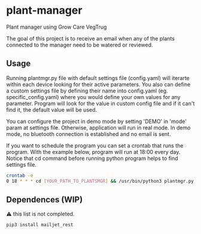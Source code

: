 # plant-manager
Plant manager using Grow Care VegTrug

The goal of this project is to receive an email when any of the plants connected to the manager need to be watered or reviewed.

## Usage
Running plantmgr.py file with default settings file (config.yaml) will iterarte within each device looking for their active parameters. You also can define a custom settings file by defining their name into config.yaml (eg. specific_config.yaml) where you would define your own values for any parameter. Program will look for the value in custom config file and if it can't find it, the default value will be used.

You can configure the project in demo mode by setting 'DEMO' in 'mode' param at settings file. Otherwise, application will run in real mode. In demo mode, no bluetooth connection is established and no email is sent.

If you want to schedule the program you can set a crontab that runs the program. With the example below, program will run at 18:00 every day. Notice that cd command before running python program helps to find settings file.

```sh
crontab -e
0 18 * * * cd [YOUR_PATH_TO_PLANTSMGR] && /usr/bin/python3 plantmgr.py
```

## Dependences (WIP)
:warning: this list is not completed.
```sh
pip3 install mailjet_rest
```